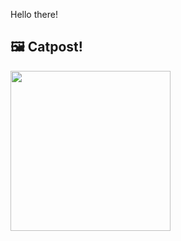 Hello there!



## 🖼️ Catpost!

<sub>
    <img src="https://cdn2.thecatapi.com/images/au9.jpg" height="256">
</sub>

